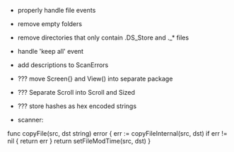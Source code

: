 * properly handle file events
* remove empty folders
* remove directories that only contain .DS_Store and ._* files
* handle 'keep all' event 
* add descriptions to ScanErrors
* ??? move Screen{} and View() into separate package
* ??? Separate Scroll into Scroll and Sized
* ??? store hashes as hex encoded strings

* scanner:

func copyFile(src, dst string) error {
	err := copyFileInternal(src, dst)
	if err != nil {
		return err
	}
	return setFileModTime(src, dst)
}

